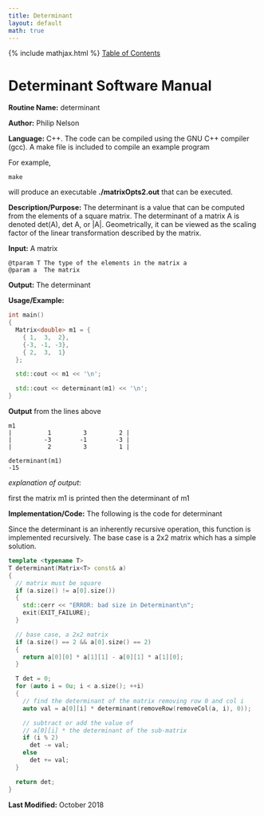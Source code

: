 ```yaml
---
title: Determinant
layout: default
math: true
---
```

{% include mathjax.html %}
<a href="https://philipnelson5.github.io/math4610/SoftwareManual"> Table of Contents </a>
# Determinant Software Manual

**Routine Name:** determinant

**Author:** Philip Nelson

**Language:** C++. The code can be compiled using the GNU C++ compiler (gcc). A make file is included to compile an example program

For example,

```
make
```

will produce an executable **./matrixOpts2.out** that can be executed.

**Description/Purpose:** The determinant is a value that can be computed from the elements of a square matrix. The determinant of a matrix A is denoted det(A), det A, or \|A\|. Geometrically, it can be viewed as the scaling factor of the linear transformation described by the matrix.

**Input:** A matrix

```
@tparam T The type of the elements in the matrix a
@param a  The matrix
```

**Output:** The determinant

**Usage/Example:**

``` cpp
int main()
{
  Matrix<double> m1 = {
    { 1,  3,  2},
    {-3, -1, -3},
    { 2,  3,  1}
  };

  std::cout << m1 << '\n';

  std::cout << determinant(m1) << '\n';
}
```

**Output** from the lines above
```
m1
|          1         3         2 |
|         -3        -1        -3 |
|          2         3         1 |

determinant(m1)
-15
```

_explanation of output_:

first the matrix m1 is printed then the determinant of m1

**Implementation/Code:** The following is the code for determinant

Since the determinant is an inherently recursive operation, this function is implemented recursively. The base case is a 2x2 matrix which has a simple solution.

``` cpp
template <typename T>
T determinant(Matrix<T> const& a)
{
  // matrix must be square
  if (a.size() != a[0].size())
  {
    std::cerr << "ERROR: bad size in Determinant\n";
    exit(EXIT_FAILURE);
  }

  // base case, a 2x2 matrix
  if (a.size() == 2 && a[0].size() == 2)
  {
    return a[0][0] * a[1][1] - a[0][1] * a[1][0];
  }

  T det = 0;
  for (auto i = 0u; i < a.size(); ++i)
  {
    // find the determinant of the matrix removing row 0 and col i
    auto val = a[0][i] * determinant(removeRow(removeCol(a, i), 0));

    // subtract or add the value of
    // a[0][i] * the determinant of the sub-matrix
    if (i % 2)
      det -= val;
    else
      det += val;
  }

  return det;
}
```

**Last Modified:** October 2018
